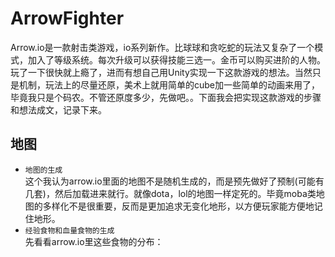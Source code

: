 # ArrowFighter
Arrow.io是一款射击类游戏，io系列新作。比球球和贪吃蛇的玩法又复杂了一个模式，加入了等级系统。每次升级可以获得技能三选一。金币可以购买进阶的人物。<br>
玩了一下很快就上瘾了，进而有想自己用Unity实现一下这款游戏的想法。当然只是机制，玩法上的尽量还原，美术上就用简单的cube加一些简单的动画来用了，毕竟我只是个码农。不管还原度多少，先做吧。。下面我会把实现这款游戏的步骤和想法成文，记录下来。<br>
## 地图
* `地图的生成`<br>
这个我认为arrow.io里面的地图不是随机生成的，而是预先做好了预制(可能有几套)，然后加载进来就行。就像dota，lol的地图一样定死的。毕竟moba类地图的多样化不是很重要，反而是更加追求无变化地形，以方便玩家能方便地记住地形。
* `经验食物和血量食物的生成`<br>
先看看arrow.io里这些食物的分布：<br>
